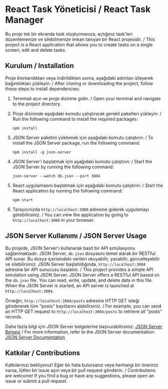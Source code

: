 # React Task Yöneticisi / React Task Manager

Bu proje tek bir ekranda task oluşturmanıza, açtığınız task'leri düzenlemenize ve silebilmenize imkan tanıyan bir React projesidir. / This project is a React application that allows you to create tasks on a single screen, edit and delete tasks.

## Kurulum / Installation

Proje klonlandıktan veya indirildikten sonra, aşağıdaki adımları izleyerek bağımlılıkları yükleyin: / After cloning or downloading the project, follow these steps to install dependencies:

1. Terminali açın ve proje dizinine gidin. / Open your terminal and navigate to the project directory.

2. Proje dizininde aşağıdaki komutu çalıştırarak gerekli paketleri yükleyin: / Run the following command to install the required packages:

    ```
    npm install
    ```

3. JSON Server paketini yüklemek için aşağıdaki komutu çalıştırın: / To install the JSON Server package, run the following command:

    ```
    npm install -g json-server
    ```

4. JSON Server'ı başlatmak için aşağıdaki komutu çalıştırın: / Start the JSON Server by running the following command:

    ```
    json-server --watch db.json --port 3004
    ```

5. React uygulamasını başlatmak için aşağıdaki komutu çalıştırın: / Start the React application by running the following command:

    ```
    npm start
    ```

6. Tarayıcınızda `http://localhost:3000` adresine giderek uygulamayı görebilirsiniz. / You can view the application by going to `http://localhost:3000` in your browser.

## JSON Server Kullanımı / JSON Server Usage

Bu projede, JSON Server'ı kullanarak basit bir API simülasyonu sağlanmaktadır. JSON Server, `db.json` dosyasını temel alarak bir RESTful API sunar. Bu dosya içerisindeki verileri okuyabilir, yazabilir, güncelleyebilir ve silebilirsiniz. JSON Server başlatıldığında, `http://localhost:3004` adresine bir API sunucusu başlatılır. / This project provides a simple API simulation using JSON Server. JSON Server offers a RESTful API based on the `db.json` file. You can read, write, update, and delete data in this file. When the JSON Server is started, an API server is launched at `http://localhost:3004`.

Örneğin, `http://localhost:3004/posts` adresine HTTP GET isteği göndererek tüm "posts" kayıtlarını alabilirsiniz. / For example, you can send an HTTP GET request to `http://localhost:3004/posts` to retrieve all "posts" records.

Daha fazla bilgi için JSON Server belgelerine başvurabilirsiniz: [JSON Server Belgesi](https://github.com/typicode/json-server) / For more information, refer to the JSON Server documentation: [JSON Server Documentation](https://github.com/typicode/json-server)

## Katkılar / Contributions

Katkılarınızı bekliyoruz! Eğer bir hata bulursanız veya herhangi bir öneriniz varsa, lütfen bir issue açın veya bir pull request gönderin. / Contributions are welcome! If you find a bug or have any suggestions, please open an issue or submit a pull request.
